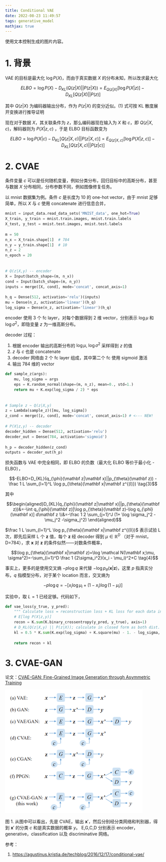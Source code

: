 ```yaml
---
title: Conditional VAE
date: 2022-08-23 11:49:57
tags: generative_model
mathjax: true
---
```


使用文本控制生成的图片内容。

# 1. 背景

VAE 的目标是最大化 $\log P(X)$，而由于真实数据 $X$ 的分布未知，所以改求最大化

$$ELBO=\log P(X) - D_{KL}(Q(z|X)||P(z|X))=E_{Q(z|X)} [\log P(X|z)] - D_{KL} [Q(z|X)||P(z)] \tag{1}$$

其中 $Q(z|X)$ 为编码器输出分布，作为 $P(z|X)$ 的变分近似。(1) 式可按 KL 散度展开变换进行推导证明

现在对于数据 $X$，其关联条件为 $z$，那么编码器现在输入为 $X$ 和 $c$，即 $Q(z|X,c)$，解码器则为 $P(X|z,c)$ ，于是 ELBO 目标函数变为

$$ELBO=\log P(X|c) - D_{KL}[Q(z|X,c)||P(z|X,c)]=E_{Q(z|X,c)} [\log P(X|z,c)]-D_{KL} [Q(z|X,c)||P(z|c)] \tag{2}$$

# 2. CVAE

条件变量 $c$ 可以是任何随机变量，例如分类分布，回归目标中的高斯分布，甚至与数据 $X$ 分布相同，分布参数不同，例如图像修复任务。

以 mnist 数据集为例。条件 $c$ 是长度为 10 的 one-hot vector，由于 mnist 足够简单，所以 $X$ 与 $c$ 使用 concatenate 进行信息合并，

```python
mnist = input_data.read_data_sets('MNIST_data', one_hot=True)
X_train, y_train = mnist.train.images, mnist.train.labels
X_test, y_test = mnist.test.images, mnist.test.labels

m = 50
n_x = X_train.shape[1]  # 784
n_y = y_train.shape[1]  # 10
n_z = 2
n_epoch = 20


# Q(z|X,y) -- encoder
X = Input(batch_shape=(m, n_x))
cond = Input(batch_shape=(m, n_y))
inputs = merge([X, cond], mode='concat', concat_axis=1)

h_q = Dense(512, activation='relu')(inputs)
mu = Dense(n_z, activation='linear')(h_q)
log_sigma = Dense(n_z, activation='linear')(h_q)
```

encoder 使用 3 个 fc layer，对每个数据得到 2 维 vector，分别表示 $\log \mu$ 和 $\log \sigma^2$，即隐变量 $z$ 为一维高斯分布。

decoder 过程：

1. 根据 encoder 输出的高斯分布的 $\log \mu, \ \log \sigma^2$ 采样得到 $z$ 的值
2. $z$ 与 $c$ 也是 concatenate
3. decoder 网络由 2 个 fc layer 组成，其中第二个 fc 使用 sigmoid 激活
4. 输出 784 维的 vector

```python
def sample_z(args):
    mu, log_sigma = args
    eps = K.random_normal(shape=(m, n_z), mean=0., std=1.)
    return mu + K.exp(log_sigma / 2) * eps


# Sample z ~ Q(z|X,y)
z = Lambda(sample_z)([mu, log_sigma])
z_cond = merge([z, cond], mode='concat', concat_axis=1) # <--- NEW!

# P(X|z,y) -- decoder
decoder_hidden = Dense(512, activation='relu')
decoder_out = Dense(784, activation='sigmoid')

h_p = decoder_hidden(z_cond)
outputs = decoder_out(h_p)
```

损失函数与 VAE 中完全相同，即 ELBO 的负数（最大化 ELBO 等价于最小化 -ELBO），

$$-ELBO=D_{KL}(q_{\phi}(\mathbf z|\mathbf x)||p_{\theta}(\mathbf z)) - \frac 1 L \sum_{l=1}^L \log p_{\theta}(\mathbf x|\mathbf z^{(l)}) \tag{3}$$

其中 

$$\begin{aligned}D_{KL}(q_{\phi}(\mathbf z|\mathbf x)||p_{\theta}(\mathbf z))&=-\int q_{\phi}(\mathbf z)[\log p_{\theta}(\mathbf z)-\log q_{\phi}(\mathbf x)] d\mathbf z
\\&=-\frac 1 2 \sum_{j=1}^J (1+ \log \sigma_j^2 - \mu_j^2 -\sigma_j^2)
\end{aligned}$$

$\frac 1 L \sum_{l=1}^L \log p_{\theta}(\mathbf x|\mathbf z^{(l)})$ 表示试验 L 次，即先后采样 L 个 $\mathbf z$ 值，每个 $\mathbf z$ 经 decoder 得到 $\mu \in \mathbb R^D$ （对于 mnist，D=784），求 $\mathbf x$ 对 $\mathbf z$ 的条件似然——对数条件概率，

$$\log p_{\theta}(\mathbf x|\mathbf z)=\log \mathcal N(\mathbf x;\mu, \sigma^2)=-\sum_{i=1}^D \frac 1 {2\sigma_i^2}(x_i - \mu_i)^2+C \tag{4}$$

事实上，更多的是使用交叉熵 $-p\log q$ 来代替 $-\log p_{\theta}(\mathbf x|\mathbf z)$，这里 $p$ 指真实分布，$q$ 指模型分布，对于某个 location 而言，交叉熵为

$$-p\log q=-[x_i \log \mu_i + (1-x_i) \log (1-\mu_i)] \tag{5}$$

实验中，取 $L=1$ 已经足够。代码如下，

```python
def vae_loss(y_true, y_pred):
    """ Calculate loss = reconstruction loss + KL loss for each data in minibatch """
    # E[log P(X|z,y)]
    recon = K.sum(K.binary_crossentropy(y_pred, y_true), axis=1)
    # D_KL(Q(z|X,y) || P(z|X)); calculate in closed form as both dist. are Gaussian
    kl = 0.5 * K.sum(K.exp(log_sigma) + K.square(mu) - 1. - log_sigma, axis=1)

    return recon + kl
```

# 3. CVAE-GAN

论文：[CVAE-GAN: Fine-Grained Image Generation through Asymmetric Training](https://arxiv.org/abs/1703.10155)

![](/images/generative_model/cvae_1.png)

图 1. 从图中可以看出，先是 CVAE，输出 $\mathbf x'$，然后分别经分类网络和判别器，得到 $\mathbf x'$ 的分类 $c$ 和是真实数据的概率 $y$。 E,G,C,D 分别表示 encoder，generative，classification 以及 discriminative 网络。

参考：

1. https://agustinus.kristia.de/techblog/2016/12/17/conditional-vae/